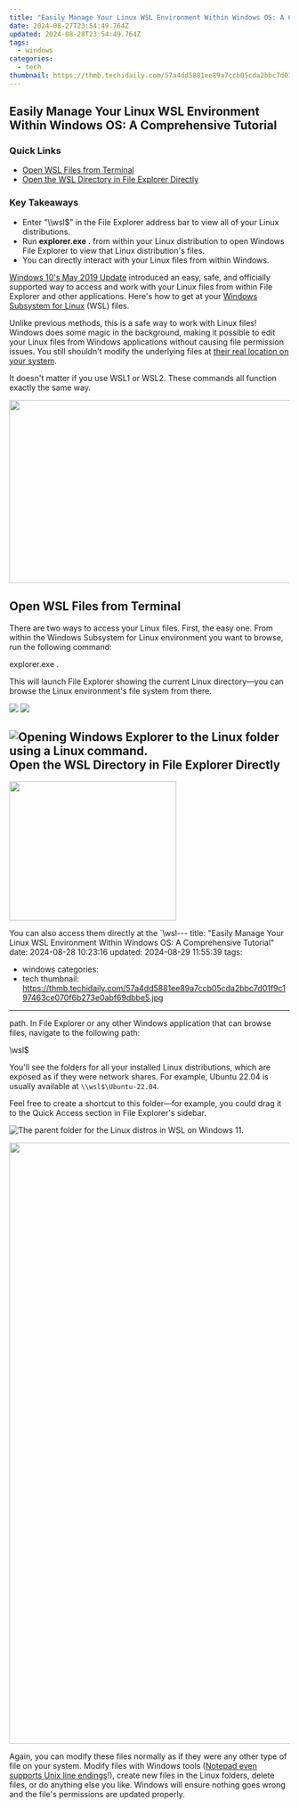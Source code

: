 ```yaml
---
title: "Easily Manage Your Linux WSL Environment Within Windows OS: A Comprehensive Tutorial"
date: 2024-08-27T23:54:49.764Z
updated: 2024-08-28T23:54:49.764Z
tags:
  - windows
categories:
  - tech
thumbnail: https://thmb.techidaily.com/57a4dd5881ee89a7ccb05cda2bbc7d01f9c197463ce070f6b273e0abf69dbbe5.jpg
---
```


## Easily Manage Your Linux WSL Environment Within Windows OS: A Comprehensive Tutorial

### Quick Links

* [Open WSL Files from Terminal](https://eaxpv-info.techidaily.com/new-in-2024-guide-to-choosing-ideal-youtube-thumbnail-shapes/)
* [Open the WSL Directory in File Explorer Directly](https://activate-lock.techidaily.com/how-to-bypass-icloud-by-checkra1n-even-from-apple-iphone-se-2022-if-youve-tried-everything-by-drfone-ios/)

### Key Takeaways

* Enter "\\\\wsl$" in the File Explorer address bar to view all of your Linux distributions.
* Run **explorer.exe .** from within your Linux distribution to open Windows File Explorer to view that Linux distribution's files.
* You can directly interact with your Linux files from within Windows.

[Windows 10's May 2019 Update](https://bypass-frp.techidaily.com/easy-guide-to-infinix-smart-8-pro-frp-bypass-with-best-methods-by-drfone-android/) introduced an easy, safe, and officially supported way to access and work with your Linux files from within File Explorer and other applications. Here's how to get at your [Windows Subsystem for Linux](https://tech-haven.techidaily.com/ais-role-in-todays-misinformation-landscape/) (WSL) files.

 Unlike previous methods, this is a safe way to work with Linux files! Windows does some magic in the background, making it possible to edit your Linux files from Windows applications without causing file permission issues. You still shouldn't modify the underlying files at [their real location on your system](https://some-skills.techidaily.com/in-2024-transforming-images-the-art-of-applying-luts-in-pro/).

 It doesn't matter if you use WSL1 or WSL2\. These commands all function exactly the same way.

<!-- affiliate ads begin -->
<a href="https://ursime.pxf.io/c/5597632/2092236/16384" target="_top" id="2092236"><img src="//a.impactradius-go.com/display-ad/16384-2092236" border="0" alt="" width="1920" height="329"/></a><img height="0" width="0" src="https://imp.pxf.io/i/5597632/2092236/16384" style="position:absolute;visibility:hidden;" border="0" />
<!-- affiliate ads end -->
##  Open WSL Files from Terminal

 There are two ways to access your Linux files. First, the easy one. From within the Windows Subsystem for Linux environment you want to browse, run the following command:

explorer.exe .

 This will launch File Explorer showing the current Linux directory—you can browse the Linux environment's file system from there.

<!-- affiliate ads begin -->
<a href="https://shop.manycam.com/order/checkout.php?PRODS=17727588&QTY=1&AFFILIATE=108875&CART=1"><img src="https://secure.avangate.com/images/merchant/8230bea7d54bcdf99cdfe85cb07313d5/mcaffbanner600x500.png" border="0"></a>
<a href="https://shop.manycam.com/order/checkout.php?PRODS=17727588&QTY=1&AFFILIATE=108875&CART=1"><img src="https://secure.avangate.com/images/merchant/8230bea7d54bcdf99cdfe85cb07313d5/Affiliates_300x250px_valentinesday.png" border="0"></a>
<!-- affiliate ads end -->
## ![Opening Windows Explorer to the Linux folder using a Linux command.](https://static0.howtogeekimages.com/wordpress/wp-content/uploads/2024/07/image-1-2.png)Open the WSL Directory in File Explorer Directly

<!-- affiliate ads begin -->
<a href="https://bluettius.sjv.io/c/5597632/2027209/17108" target="_top" id="2027209"><img src="//a.impactradius-go.com/display-ad/17108-2027209" border="0" alt="" width="300" height="250"/></a><img height="0" width="0" src="https://imp.pxf.io/i/5597632/2027209/17108" style="position:absolute;visibility:hidden;" border="0" />
<!-- affiliate ads end -->
 You can also access them directly at the `\\wsl---
title: "Easily Manage Your Linux WSL Environment Within Windows OS: A Comprehensive Tutorial"
date: 2024-08-28 10:23:16
updated: 2024-08-29 11:55:39
tags:
  - windows
categories:
  - tech
thumbnail: https://thmb.techidaily.com/57a4dd5881ee89a7ccb05cda2bbc7d01f9c197463ce070f6b273e0abf69dbbe5.jpg
---

 path. In File Explorer or any other Windows application that can browse files, navigate to the following path:

\\wsl$

 You'll see the folders for all your installed Linux distributions, which are exposed as if they were network shares. For example, Ubuntu 22.04 is usually available at `\\wsl$\Ubuntu-22.04`.

 Feel free to create a shortcut to this folder—for example, you could drag it to the Quick Access section in File Explorer's sidebar.

![The parent folder for the Linux distros in WSL on Windows 11.](https://static1.howtogeekimages.com/wordpress/wp-content/uploads/2024/07/image-2-1.png) 

<!-- affiliate ads begin -->
<a href="https://parisrhonecom.sjv.io/c/5597632/1922358/21553" target="_top" id="1922358"><img src="//a.impactradius-go.com/display-ad/21553-1922358" border="0" alt="" width="1080" height="1080"/></a><img height="0" width="0" src="https://imp.pxf.io/i/5597632/1922358/21553" style="position:absolute;visibility:hidden;" border="0" />
<!-- affiliate ads end -->
 Again, you can modify these files normally as if they were any other type of file on your system. Modify files with Windows tools ([Notepad even supports Unix line endings](https://extra-tips.techidaily.com/in-depth-review-vrs-winning-features-and-faults/)!), create new files in the Linux folders, delete files, or do anything else you like. Windows will ensure nothing goes wrong and the file's permissions are updated properly.

<ins class="adsbygoogle"
     style="display:block"
     data-ad-format="autorelaxed"
     data-ad-client="ca-pub-7571918770474297"
     data-ad-slot="1223367746"></ins>



<ins class="adsbygoogle"
     style="display:block"
     data-ad-client="ca-pub-7571918770474297"
     data-ad-slot="8358498916"
     data-ad-format="auto"
     data-full-width-responsive="true"></ins>


